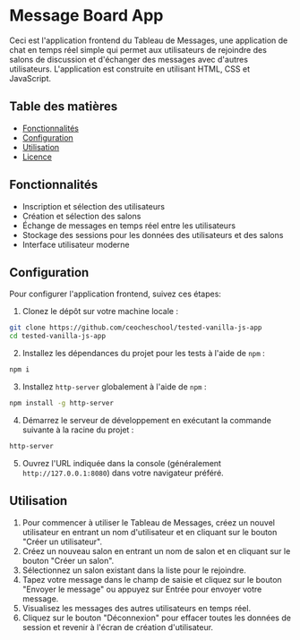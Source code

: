 # Message Board App

Ceci est l'application frontend du Tableau de Messages, une application de chat en temps réel simple qui permet aux utilisateurs de rejoindre des salons de discussion et d'échanger des messages avec d'autres utilisateurs. L'application est construite en utilisant HTML, CSS et JavaScript.

## Table des matières

- [Fonctionnalités](#fonctionnalités)
- [Configuration](#configuration)
- [Utilisation](#utilisation)
- [Licence](#licence)

## Fonctionnalités

- Inscription et sélection des utilisateurs
- Création et sélection des salons
- Échange de messages en temps réel entre les utilisateurs
- Stockage des sessions pour les données des utilisateurs et des salons
- Interface utilisateur moderne

## Configuration

Pour configurer l'application frontend, suivez ces étapes:

1. Clonez le dépôt sur votre machine locale :

```sh
git clone https://github.com/ceocheschool/tested-vanilla-js-app
cd tested-vanilla-js-app
```

2. Installez les dépendances du projet pour les tests à l'aide de `npm` :

```sh
npm i
```

3. Installez `http-server` globalement à l'aide de `npm` :

```sh
npm install -g http-server
```

4. Démarrez le serveur de développement en exécutant la commande suivante à la racine du projet :

```sh
http-server
```

5. Ouvrez l'URL indiquée dans la console (généralement `http://127.0.0.1:8080`) dans votre navigateur préféré.

## Utilisation

1. Pour commencer à utiliser le Tableau de Messages, créez un nouvel utilisateur en entrant un nom d'utilisateur et en cliquant sur le bouton "Créer un utilisateur".
2. Créez un nouveau salon en entrant un nom de salon et en cliquant sur le bouton "Créer un salon".
3. Sélectionnez un salon existant dans la liste pour le rejoindre.
4. Tapez votre message dans le champ de saisie et cliquez sur le bouton "Envoyer le message" ou appuyez sur Entrée pour envoyer votre message.
5. Visualisez les messages des autres utilisateurs en temps réel.
6. Cliquez sur le bouton "Déconnexion" pour effacer toutes les données de session et revenir à l'écran de création d'utilisateur.